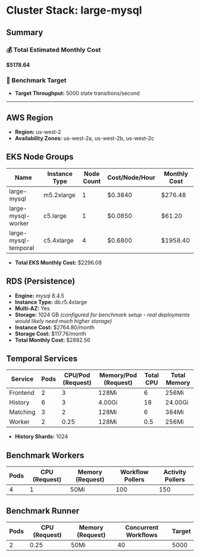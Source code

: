 # Cluster Stack: large-mysql

## Summary

### 💰 Total Estimated Monthly Cost
**$5178.64**

### 🎯 Benchmark Target
- **Target Throughput:** 5000 state transitions/second

---

## AWS Region
- **Region:** us-west-2
- **Availability Zones:** us-west-2a, us-west-2b, us-west-2c

## EKS Node Groups
| Name | Instance Type | Node Count | Cost/Node/Hour | Monthly Cost |
|------|--------------|------------|----------------|-------------|
| large-mysql | m5.2xlarge | 1 | $0.3840 | $276.48 |
| large-mysql-worker | c5.large | 1 | $0.0850 | $61.20 |
| large-mysql-temporal | c5.4xlarge | 4 | $0.6800 | $1958.40 |

- **Total EKS Monthly Cost:** $2296.08

## RDS (Persistence)
- **Engine:** mysql 8.4.5
- **Instance Type:** db.r5.4xlarge
- **Multi-AZ:** Yes
- **Storage:** 1024 GB *(configured for benchmark setup - real deployments would likely need much higher storage)*
- **Instance Cost:** $2764.80/month
- **Storage Cost:** $117.76/month
- **Total Monthly Cost:** $2882.56

## Temporal Services

| Service   | Pods | CPU/Pod (Request) | Memory/Pod (Request) | Total CPU | Total Memory |
|-----------|------|-------------------|----------------------|-----------|-------------|
| Frontend  | 2    | 3               | 128Mi                | 6       | 256Mi     |
| History   | 6    | 3               | 4.00Gi                | 18       | 24.00Gi     |
| Matching  | 3    | 2               | 128Mi                | 6       | 384Mi     |
| Worker    | 2    | 0.25               | 128Mi                | 0.5       | 256Mi     |

- **History Shards:** 1024

## Benchmark Workers

| Pods | CPU (Request) | Memory (Request) | Workflow Pollers | Activity Pollers |
|------|---------------|------------------|------------------|------------------|
| 4 | 1 | 50Mi | 100 | 150 |

## Benchmark Runner

| Pods | CPU (Request) | Memory (Request) | Concurrent Workflows | Target |
|------|---------------|------------------|--------------------- |--------|
| 2 | 0.25 | 50Mi | 40 | 5000 |

